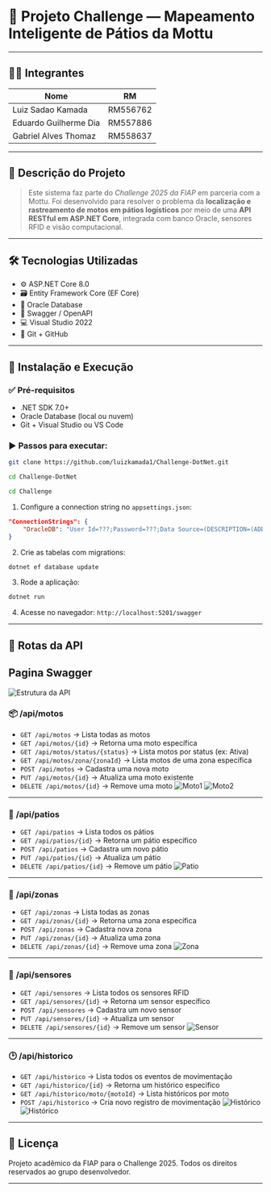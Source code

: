 # 📘 Projeto Challenge — Mapeamento Inteligente de Pátios da Mottu

---

## 👨‍💻 **Integrantes**

| Nome                  | RM       |
| --------------------  | -------- |
| Luiz Sadao Kamada     | RM556762 |
| Eduardo Guilherme Dia | RM557886 |
| Gabriel Alves Thomaz  | RM558637 |

---

## 🧠 **Descrição do Projeto**

> Este sistema faz parte do *Challenge 2025 da FIAP* em parceria com a Mottu.
> Foi desenvolvido para resolver o problema da **localização e rastreamento de motos em pátios logísticos** por meio de uma **API RESTful em ASP.NET Core**, integrada com banco Oracle, sensores RFID e visão computacional.

---

## 🛠️ **Tecnologias Utilizadas**

* ⚙️ ASP.NET Core 8.0
* 🗃️ Entity Framework Core (EF Core)
* 🧬 Oracle Database
* 📑 Swagger / OpenAPI
* 💻 Visual Studio 2022
* 🐙 Git + GitHub

---

## 🚀 **Instalação e Execução**

### ✅ Pré-requisitos

* .NET SDK 7.0+
* Oracle Database (local ou nuvem)
* Git + Visual Studio ou VS Code

### ▶️ Passos para executar:

```bash
git clone https://github.com/luizkamada1/Challenge-DotNet.git

cd Challenge-DotNet

cd Challenge
```

1. Configure a connection string no `appsettings.json`:

```json
"ConnectionStrings": {
    "OracleDB": "User Id=???;Password=???;Data Source=(DESCRIPTION=(ADDRESS=(PROTOCOL=TCP)(HOST=oracle.fiap.com.br)(PORT=1521))(CONNECT_DATA=(SERVICE_NAME=orcl)))"
}
```

2. Crie as tabelas com migrations:

```bash
dotnet ef database update
```

3. Rode a aplicação:

```bash
dotnet run
```

4. Acesse no navegador:
   `http://localhost:5201/swagger`

---

## 🔀 **Rotas da API**

## Pagina Swagger
![Estrutura da API](imagens/Estrutura%20da%20API.png)

### 📦 **/api/motos**

* `GET /api/motos` → Lista todas as motos
* `GET /api/motos/{id}` → Retorna uma moto específica
* `GET /api/motos/status/{status}` → Lista motos por status (ex: Ativa)
* `GET /api/motos/zona/{zonaId}` → Lista motos de uma zona específica
* `POST /api/motos` → Cadastra uma nova moto
* `PUT /api/motos/{id}` → Atualiza uma moto existente
* `DELETE /api/motos/{id}` → Remove uma moto
![Moto1](imagens/Motos1.png)
![Moto2](imagens/Motos2.png)

---

### 🏢 **/api/patios**

* `GET /api/patios` → Lista todos os pátios
* `GET /api/patios/{id}` → Retorna um pátio específico
* `POST /api/patios` → Cadastra um novo pátio
* `PUT /api/patios/{id}` → Atualiza um pátio
* `DELETE /api/patios/{id}` → Remove um pátio
![Patio](imagens/Patio.png)

---

### 🧭 **/api/zonas**

* `GET /api/zonas` → Lista todas as zonas
* `GET /api/zonas/{id}` → Retorna uma zona específica
* `POST /api/zonas` → Cadastra nova zona
* `PUT /api/zonas/{id}` → Atualiza uma zona
* `DELETE /api/zonas/{id}` → Remove uma zona
![Zona](imagens/Zona.png)

---

### 📡 **/api/sensores**

* `GET /api/sensores` → Lista todos os sensores RFID
* `GET /api/sensores/{id}` → Retorna um sensor específico
* `POST /api/sensores` → Cadastra um novo sensor
* `PUT /api/sensores/{id}` → Atualiza um sensor
* `DELETE /api/sensores/{id}` → Remove um sensor
![Sensor](imagens/Sensores.png)

---

### 🕑 **/api/historico**

* `GET /api/historico` → Lista todos os eventos de movimentação
* `GET /api/historico/{id}` → Retorna um histórico específico
* `GET /api/historico/moto/{motoId}` → Lista históricos por moto
* `POST /api/historico` → Cria novo registro de movimentação
![Histórico](imagens/Historico1.png)
![Histórico](imagens/Historico2.png)

---

## 📄 **Licença**

Projeto acadêmico da FIAP para o Challenge 2025.
Todos os direitos reservados ao grupo desenvolvedor.

---
